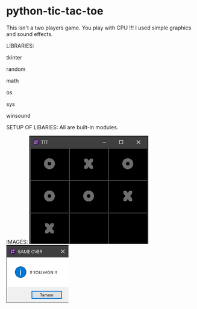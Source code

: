 # python-tic-tac-toe
This isn't a two players game. You play with CPU !!! I used simple graphics and sound effects.

LİBRARIES:

tkinter

random

math

os

sys

winsound

SETUP OF LIBARIES:
All are built-in modules.

IMAGES:
![alt text](https://github.com/SukruGokk/python-tic-tac-toe/blob/master/TTT1.png)
![alt text](https://github.com/SukruGokk/python-tic-tac-toe/blob/master/TTT2.png)
